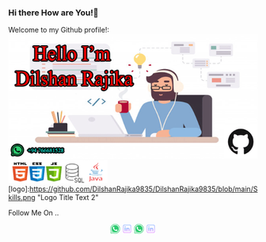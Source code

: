 ### Hi there How are You!👋


Welcome to my Github profile!:
![myimage-alt-tag](https://github.com/DilshanRajika9835/DilshanRajika9835/blob/main/remote-work-misconceptions.png)
<br>
  <img src="https://github.com/DilshanRajika9835/DilshanRajika9835/blob/main/Skills.png" width="200" title="Software Skill">
<br>
[logo]:https://github.com/DilshanRajika9835/DilshanRajika9835/blob/main/Skills.png "Logo Title Text 2"
<dt >Follow Me On ..</dt>
<p align="center">
  <img src="https://github.com/DilshanRajika9835/DilshanRajika9835/blob/main/whatsapp.png" width="20" title="WhatsApp">
  <img src="https://github.com/DilshanRajika9835/DilshanRajika9835/blob/main/linkedin.png" width="20" title="LinkdIn">
   <img src="https://github.com/DilshanRajika9835/DilshanRajika9835/blob/main/whatsapp.png" width="20" title="WhatsApp">
  <img src="https://github.com/DilshanRajika9835/DilshanRajika9835/blob/main/linkedin.png" width="20" title="LinkdIn">
</p>
 

 
